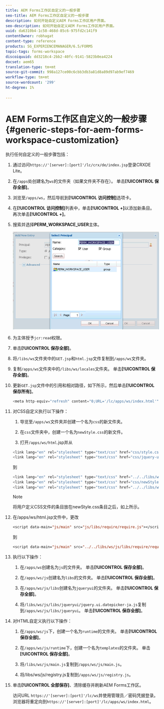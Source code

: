 ```yaml
---
title: AEM Forms工作区自定义的一般步骤
seo-title: AEM Forms工作区自定义的一般步骤
description: 如何开始自定义AEM Forms工作区用户界面。
seo-description: 如何开始自定义AEM Forms工作区用户界面。
uuid: da6310b4-1c58-468d-85c6-975fd2c141f9
contentOwner: robhagat
content-type: reference
products: SG_EXPERIENCEMANAGER/6.5/FORMS
topic-tags: forms-workspace
discoiquuid: dd3218c4-2bb2-40fc-9141-5823b0ea4224
docset: aem65
translation-type: tm+mt
source-git-commit: 998a127ce00c6cbb3db3a81d8a89d97ab9ef7469
workflow-type: tm+mt
source-wordcount: '299'
ht-degree: 1%

---
```



# AEM Forms工作区自定义的一般步骤{#generic-steps-for-aem-forms-workspace-customization}

执行任何自定义的一般步骤包括：

1. 通过访问`https://'[server]:[port]'/lc/crx/de/index.jsp`登录CRXDE Lite。
1. 在`/apps`处创建名为`ws`的文件夹（如果文件夹不存在）。 单击&#x200B;**[!UICONTROL 保存全部]**。
1. 浏览至`/apps/ws`，然后导航到&#x200B;**[!UICONTROL 访问控制]**&#x200B;选项卡。
1. 在&#x200B;**[!UICONTROL 访问控制]**&#x200B;列表中，单击&#x200B;**[!UICONTROL +]**&#x200B;以添加新条目。 再次单击&#x200B;**[!UICONTROL +]**。
1. 搜索并选择&#x200B;**PERM_WORKSPACE_USER**&#x200B;主体。

   ![选择PERM_WORKSPACE_USER主体作为自定义HTML工作区的通用步骤的一部分](assets/perm_workspace_user.png)

1. 为主体授予`jcr:read`权限。
1. 单击&#x200B;**[!UICONTROL 保存全部]**。
1. 将`/libs/ws`文件夹中的`GET.jsp`和`html.jsp`文件复制到`/apps/ws`文件夹。
1. 复制`/apps/ws`文件夹中的`/libs/ws/locales`文件夹。 单击&#x200B;**[!UICONTROL 保存全部]**。
1. 更新`GET.jsp`文件中的引用和相对路径，如下所示，然后单击&#x200B;**[!UICONTROL 保存所有]**。

   ```javascript
   <meta http-equiv="refresh" content="0;URL='/lc/apps/ws/index.html'" />
   ```

1. 对CSS自定义执行以下操作：

   1. 导览至`/apps/ws`文件夹并创建一个名为`css`的新文件夹。

   1. 在`css`文件夹中，创建一个名为`newStyle.css`的新文件。

   1. 打开`/apps/ws/html`.jsp并从

   ```javascript
   <link lang="en" rel="stylesheet" type="text/css" href="css/style.css" />
   <link lang="en" rel="stylesheet" type="text/css" href="css/jquery-ui.css"/>
   ```

   到

   ```javascript
   <link lang="en" rel="stylesheet" type="text/css" href="../../libs/ws/css/style.css" />
   <link lang="en" rel="stylesheet" type="text/css" href="css/newStyle.css" />
   <link lang="en" rel="stylesheet" type="text/css" href="../../libs/ws/css/jquery-ui.css"/>
   ```

   >[!NOTE]
   >
   >将用户定义CSS文件的条目放在newStyle.css条目之后，如上所示。

1. 在/apps/ws/html.jsp文件中，更改

   ```jsp
   <script data-main="js/main" src="js/libs/require/require.js"></script>
   ```

   到

   ```jsp
   <script data-main="js/main" src="../../libs/ws/js/libs/require/require.js"></script>
   ```

1. 执行以下操作：

   1. 在`/apps/ws`创建名为`js`的文件夹。 单击&#x200B;**[!UICONTROL 保存全部]**。

   1. 在`/apps/ws/js`创建名为`libs`的文件夹。 单击&#x200B;**[!UICONTROL 保存全部]**。

   1. 在`/apps/ws/js/libs`创建名为`jqueryui`的文件夹。 单击&#x200B;**[!UICONTROL 保存全部]**。

   1. 将`/libs/ws/js/libs/jqueryui/jquery.ui.datepicker-ja.js`复制到`/apps/ws/js/libs/jqueryui`。 单击&#x200B;**[!UICONTROL 保存全部]**。

1. 对HTML自定义执行以下操作：

   1. 在`/apps/ws/js`下，创建一个名为`runtime`的文件夹。 单击&#x200B;**[!UICONTROL 保存全部]**。

   1. 在`/apps/ws/js/runtime`下，创建一个名为`templates`的文件夹。 单击&#x200B;**[!UICONTROL 保存全部]**。

   1. 将`/libs/ws/js/main.js`复制到`/apps/ws/js/main.js`。

   1. 将/libs/ws/js/registry.js复制到`/apps/ws/js/registry.js`。

1. 单击&#x200B;**[!UICONTROL 全部保存]**、清除缓存并刷新AEM Forms工作区。

   访问URL `https://'[server]:[port]'/lc/ws`并使用管理员／密码凭据登录。 浏览器将重定向到`https://'[server]:[port]'/lc/apps/ws/index.html`。
